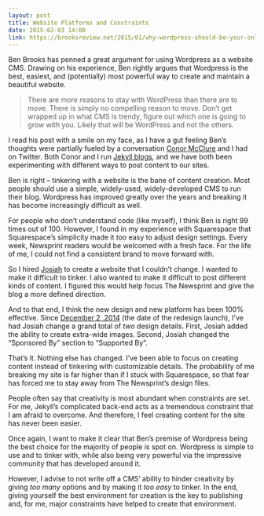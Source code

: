 ```yaml
---
layout: post
title: Website Platforms and Constraints
date: 2015-02-03 14:00
link: https://brooksreview.net/2015/01/why-wordpress-should-be-your-only-choice
---
```

 
Ben Brooks has penned a great argument for using Wordpress as a website CMS. Drawing on his experience, Ben rightly argues that Wordpress is the best, easiest, and (potentially) most powerful way to create and maintain a beautiful website.
 
> There are more reasons to stay with WordPress than there are to move. There is simply no compelling reason to move. Don’t get wrapped up in what CMS is trendy, figure out which one is going to grow with you. Likely that will be WordPress and not the others.
 
I read his post with a smile on my face, as I have a gut feeling Ben’s thoughts were partially fueled by a conversation [Conor McClure](http://conormcclure.net) and I had on Twitter. Both Conor and I run [Jekyll blogs](http://jekyllrb.com/), and we have both been experimenting with different ways to post content to our sites.
 
Ben is right – tinkering with a website is the bane of content creation. Most people should use a simple, widely-used, widely-developed CMS to run their blog. Wordpress has improved greatly over the years and breaking it has become increasingly difficult as well.
 
For people who don’t understand code (like myself), I think Ben is right 99 times out of 100. However, I found in my experience with Squarespace that Squarespace’s simplicity made it *too* easy to adjust design settings. Every week, Newsprint readers would be welcomed with a fresh face. For the life of me, I could not find a consistent brand to move forward with.
 
So I hired [Josiah](http://collectif.co) to create a website that I couldn’t change. I wanted to make it difficult to tinker. I also wanted to make it difficult to post different kinds of content. I figured this would help focus The Newsprint and give the blog a more defined direction.
 
And to that end, I think the new design and new platform has been 100% effective. Since [December 2, 2014](http://thenewsprint.co/2014/12/01/year-two/) (the date of the redesign launch), I’ve had Josiah change a grand total of *two* design details. First, Josiah added the ability to create extra-wide images. Second, Josiah changed the “Sponsored By” section to “Supported By”.
 
That’s it. Nothing else has changed. I’ve been able to focus on creating content instead of tinkering with customizable details. The probability of me breaking my site is far higher than if I stuck with Squarespace, so that fear has forced me to stay away from The Newsprint’s design files.
 
People often say that creativity is most abundant when constraints are set. For me, Jekyll’s complicated back-end acts as a tremendous constraint that I am afraid to overcome. And therefore, I feel creating content for the site has never been easier.
 
Once again, I want to make it clear that Ben’s premise of Wordpress being the best choice for the majority of people is spot on. Wordpress is simple to use and to tinker with, while also being very powerful via the impressive community that has developed around it.
 
However, I advise to not write off a CMS’ ability to hinder creativity by giving *too many* options and by making it *too easy* to tinker. In the end, giving yourself the best environment for creation is the key to publishing and, for me, major constraints have helped to create that environment.